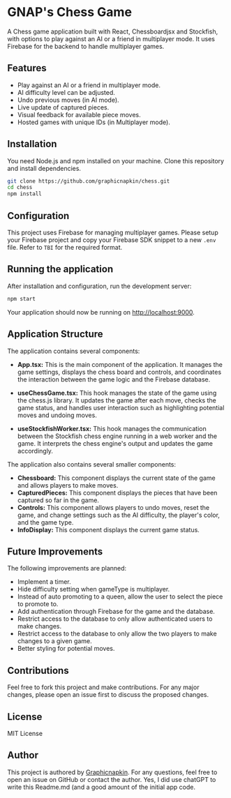 # GNAP's Chess Game

A Chess game application built with React, Chessboardjsx and Stockfish, with options to play against an AI or a friend in multiplayer mode. It uses Firebase for the backend to handle multiplayer games.

## Features

-   Play against an AI or a friend in multiplayer mode.
-   AI difficulty level can be adjusted.
-   Undo previous moves (in AI mode).
-   Live update of captured pieces.
-   Visual feedback for available piece moves.
-   Hosted games with unique IDs (in Multiplayer mode).

## Installation

You need Node.js and npm installed on your machine. Clone this repository and install dependencies.

```bash
git clone https://github.com/graphicnapkin/chess.git
cd chess
npm install
```

## Configuration

This project uses Firebase for managing multiplayer games. Please setup your Firebase project and copy your Firebase SDK snippet to a new `.env` file. Refer to `TBI` for the required format.

## Running the application

After installation and configuration, run the development server:

```bash
npm start
```

Your application should now be running on [http://localhost:9000](http://localhost:9000).

## Application Structure

The application contains several components:

-   **App.tsx:** This is the main component of the application. It manages the game settings, displays the chess board and controls, and coordinates the interaction between the game logic and the Firebase database.

-   **useChessGame.tsx:** This hook manages the state of the game using the chess.js library. It updates the game after each move, checks the game status, and handles user interaction such as highlighting potential moves and undoing moves.

-   **useStockfishWorker.tsx:** This hook manages the communication between the Stockfish chess engine running in a web worker and the game. It interprets the chess engine's output and updates the game accordingly.

The application also contains several smaller components:

-   **Chessboard:** This component displays the current state of the game and allows players to make moves.
-   **CapturedPieces:** This component displays the pieces that have been captured so far in the game.
-   **Controls:** This component allows players to undo moves, reset the game, and change settings such as the AI difficulty, the player's color, and the game type.
-   **InfoDisplay:** This component displays the current game status.

## Future Improvements

The following improvements are planned:

-   Implement a timer.
-   Hide difficulty setting when gameType is multiplayer.
-   Instead of auto promoting to a queen, allow the user to select the piece to promote to.
-   Add authentication through Firebase for the game and the database.
-   Restrict access to the database to only allow authenticated users to make changes.
-   Restrict access to the database to only allow the two players to make changes to a given game.
-   Better styling for potential moves.

## Contributions

Feel free to fork this project and make contributions. For any major changes, please open an issue first to discuss the proposed changes.

## License

MIT License

## Author

This project is authored by [Graphicnapkin](https://github.com/graphicnapkin). For any questions, feel free to open an issue on GitHub or contact the author.
Yes, I did use chatGPT to write this Readme.md (and a good amount of the initial app code.
